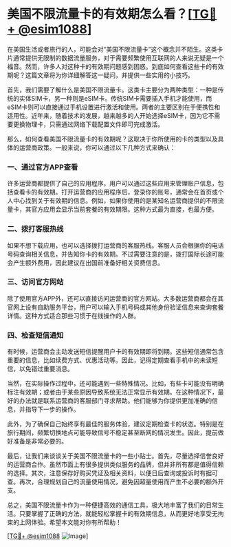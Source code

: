# 美国不限流量卡的有效期怎么看？[[TG💪+ @esim1088](https://t.me/s/esim1088)]

在美国生活或者旅行的人，可能会对“美国不限流量卡”这个概念并不陌生。这类卡片通常提供无限制的数据流量服务，对于需要频繁使用互联网的人来说无疑是一个福音。然而，许多人对这种卡的有效期问题感到困惑。到底如何查看这些卡的有效期呢？这篇文章将为你详细解答这一疑问，并提供一些实用的小技巧。

首先，我们需要了解什么是美国不限流量卡。这类卡主要分为两种类型：一种是传统的实体SIM卡，另一种则是eSIM卡。传统SIM卡需要插入手机才能使用，而eSIM卡则可以直接通过手机设置进行激活和使用。两者的主要区别在于便携性和适用性。近年来，随着技术的发展，越来越多的人开始选择eSIM卡，因为它不需要更换物理卡，只需通过网络下载配置文件即可完成激活。

那么，如何查看美国不限流量卡的有效期呢？这取决于你所使用的卡的类型以及具体的运营商政策。一般来说，你可以通过以下几种方式来确认：

### 一、通过官方APP查看

许多运营商都提供了自己的应用程序，用户可以通过这些应用来管理账户信息，包括查看卡的有效期。打开运营商的应用程序后，登录你的账号，通常会在首页或个人中心找到关于有效期的信息。例如，如果你使用的是某知名运营商提供的不限流量卡，其官方应用会显示当前套餐的有效期限。这种方式最为直接，也最方便。

### 二、拨打客服热线

如果不想下载应用，也可以选择拨打运营商的客服热线。客服人员会根据你的电话号码查询相关信息，并告知你卡的有效期。不过需要注意的是，拨打国际长途可能会产生额外费用，因此建议在出国前准备好相关资费信息。

### 三、访问官方网站

除了使用官方APP外，还可以直接访问运营商的官方网站。大多数运营商都会在其官网上设有自助服务平台，用户可以输入手机号码或其他身份验证信息来查询套餐详情。这种方式适合那些习惯于在线操作的人群。

### 四、检查短信通知

有时候，运营商会主动发送短信提醒用户卡的有效期即将到期。这些短信通常包含重要的信息，比如续费方式、优惠活动等。因此，记得定期查看手机中的未读短信，以免错过重要消息。

当然，在实际操作过程中，还可能遇到一些特殊情况。比如，有些卡可能没有明确标注有效期；或者由于某些原因导致系统无法正常显示有效期。在这种情况下，最好的办法就是联系运营商的客服部门寻求帮助。他们能够为你提供更加准确的信息，并指导下一步的操作。

此外，为了确保自己始终享有最佳的服务体验，建议定期检查卡的状态。特别是在旅行期间，频繁切换地点可能导致信号不稳定甚至断网的情况发生。因此，提前做好准备是非常必要的。

最后，让我们来谈谈关于美国不限流量卡的一些小贴士。首先，尽量选择信誉良好的运营商合作。虽然市面上有很多提供类似服务的品牌，但并非所有都是值得信赖的选择。其次，注意保存好购买凭证及相关资料，以便日后查询或投诉时有据可查。再次，合理规划自己的流量使用情况，避免因超量使用而产生不必要的额外开支。

总之，美国不限流量卡作为一种便捷高效的通信工具，极大地丰富了我们的日常生活。只要掌握了正确的方法，就能轻松掌握卡的有效期信息，从而更好地享受无拘束的上网体验。希望本文能对你有所帮助！

[[TG💪+ @esim1088](https://t.me/s/esim1088) ![Image](https://i.postimg.cc/4NQfJmqS/Snipaste-2025-05-13-00-14-12.png)]